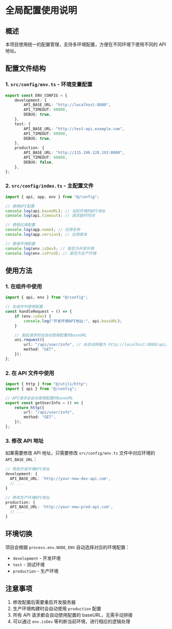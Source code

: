 # 全局配置使用说明

## 概述

本项目使用统一的配置管理，支持多环境配置，方便在不同环境下使用不同的 API 地址。

## 配置文件结构

### 1. `src/config/env.ts` - 环境变量配置

```typescript
export const ENV_CONFIG = {
	development: {
		API_BASE_URL: "http://localhost:8080",
		API_TIMEOUT: 60000,
		DEBUG: true,
	},
	test: {
		API_BASE_URL: "http://test-api.example.com",
		API_TIMEOUT: 60000,
		DEBUG: true,
	},
	production: {
		API_BASE_URL: "http://115.190.120.193:8080",
		API_TIMEOUT: 60000,
		DEBUG: false,
	},
};
```

### 2. `src/config/index.ts` - 主配置文件

```typescript
import { api, app, env } from "@/config";

// 使用API配置
console.log(api.baseURL); // 当前环境的API地址
console.log(api.timeout); // 请求超时时间

// 使用应用配置
console.log(app.name); // 应用名称
console.log(app.version); // 应用版本

// 使用环境配置
console.log(env.isDev); // 是否为开发环境
console.log(env.isProd); // 是否为生产环境
```

## 使用方法

### 1. 在组件中使用

```typescript
import { api, env } from "@/config";

// 在组件中使用配置
const handleRequest = () => {
	if (env.isDev) {
		console.log("开发环境API地址:", api.baseURL);
	}

	// 发起请求时会自动使用配置的baseURL
	uni.request({
		url: "/api/user/info", // 会自动拼接为 http://localhost:8080/api/user/info
		method: "GET",
	});
};
```

### 2. 在 API 文件中使用

```typescript
import { http } from "@/utils/http";
import { api } from "@/config";

// API请求会自动使用配置的baseURL
export const getUserInfo = () => {
	return http({
		url: "/api/user/info",
		method: "GET",
	});
};
```

### 3. 修改 API 地址

如果需要修改 API 地址，只需要修改 `src/config/env.ts` 文件中对应环境的 `API_BASE_URL`：

```typescript
// 修改开发环境API地址
development: {
  API_BASE_URL: 'http://your-new-dev-api.com',
  // ...
}

// 修改生产环境API地址
production: {
  API_BASE_URL: 'http://your-new-prod-api.com',
  // ...
}
```

## 环境切换

项目会根据 `process.env.NODE_ENV` 自动选择对应的环境配置：

- `development` - 开发环境
- `test` - 测试环境
- `production` - 生产环境

## 注意事项

1. 修改配置后需要重启开发服务器
2. 生产环境构建时会自动使用 `production` 配置
3. 所有 API 请求都会自动使用配置的 baseURL，无需手动拼接
4. 可以通过 `env.isDev` 等判断当前环境，进行相应的逻辑处理
